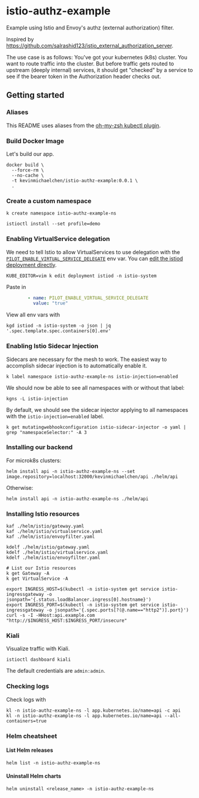 # istio-authz-example
Example using Istio and Envoy's authz (external authorization) filter.

Inspired by https://github.com/salrashid123/istio_external_authorization_server.

The use case is as follows:
You've got your kubernetes (k8s) cluster.
You want to route traffic into the cluster.
But before traffic gets routed to upstream (deeply internal) services,
it should get "checked" by a service to see if the bearer token in the 
Authorization header checks out.

## Getting started
### Aliases
This README uses aliases from the [oh-my-zsh kubectl plugin](https://github.com/ohmyzsh/ohmyzsh/tree/master/plugins/kubectl).
### Build Docker Image
Let's build our app.

```
docker build \
  --force-rm \
  --no-cache \
  -t kevinmichaelchen/istio-authz-example:0.0.1 \
  .
```

### Create a custom namespace
```
k create namespace istio-authz-example-ns

istioctl install --set profile=demo
```

### Enabling VirtualService delegation
We need to tell Istio to allow VirtualServices to use delegation with the [`PILOT_ENABLE_VIRTUAL_SERVICE_DELEGATE`](https://istio.io/latest/docs/reference/commands/pilot-agent/#envvars) env var.
You can [edit the istiod deployment directly](https://discuss.istio.io/t/try-to-create-a-delegate-virtual-service-but-got-error-configuration-invalid-virtual-service-must-have-at-least-one-host/7133/4).
```
KUBE_EDITOR=vim k edit deployment istiod -n istio-system
```
Paste in
```yaml
        - name: PILOT_ENABLE_VIRTUAL_SERVICE_DELEGATE
          value: "true"
```
View all env vars with
```
kgd istiod -n istio-system -o json | jq '.spec.template.spec.containers[0].env'
```

### Enabling Istio Sidecar Injection
Sidecars are necessary for the mesh to work.
The easiest way to accomplish sidecar injection is to automatically enable it.
```
k label namespace istio-authz-example-ns istio-injection=enabled
```

We should now be able to see all namespaces with or without that label:
```
kgns -L istio-injection
```

By default, we should see the sidecar injector applying to all namespaces with the `istio-injection=enabled` label.
```
k get mutatingwebhookconfiguration istio-sidecar-injector -o yaml | grep "namespaceSelector:" -A 3
```

### Installing our backend
For microk8s clusters:
```
helm install api -n istio-authz-example-ns --set image.repository=localhost:32000/kevinmichaelchen/api ./helm/api
```

Otherwise:
```
helm install api -n istio-authz-example-ns ./helm/api
```

### Installing Istio resources
```
kaf ./helm/istio/gateway.yaml
kaf ./helm/istio/virtualservice.yaml
kaf ./helm/istio/envoyfilter.yaml

kdelf ./helm/istio/gateway.yaml
kdelf ./helm/istio/virtualservice.yaml
kdelf ./helm/istio/envoyfilter.yaml

# List our Istio resources
k get Gateway -A
k get VirtualService -A

export INGRESS_HOST=$(kubectl -n istio-system get service istio-ingressgateway -o jsonpath='{.status.loadBalancer.ingress[0].hostname}')
export INGRESS_PORT=$(kubectl -n istio-system get service istio-ingressgateway -o jsonpath='{.spec.ports[?(@.name=="http2")].port}')
curl -s -I -HHost:api.example.com "http://$INGRESS_HOST:$INGRESS_PORT/insecure"
```

### Kiali
Visualize traffic with Kiali.
```
istioctl dashboard kiali
```
The default credentials are `admin:admin`.

### Checking logs
Check logs with
```
kl -n istio-authz-example-ns -l app.kubernetes.io/name=api -c api
kl -n istio-authz-example-ns -l app.kubernetes.io/name=api --all-containers=true
```

### Helm cheatsheet
#### List Helm releases
```
helm list -n istio-authz-example-ns
```

#### Uninstall Helm charts
```
helm uninstall <release_name> -n istio-authz-example-ns
```